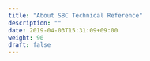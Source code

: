 ```yaml
---
title: "About SBC Technical Reference"
description: ""
date: 2019-04-03T15:31:09+09:00
weight: 90
draft: false
---
```

<!-- descriptionがコンテンツの前に表示されます -->

<!-- コンテンツを書くときはこの下に記載ください -->



<!-- 配下タイトル一覧がコンテンツの後に表示されます -->